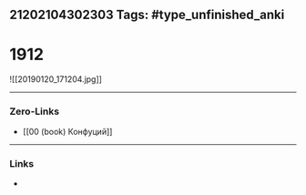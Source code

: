 21202104302303
Tags: #type_unfinished_anki
---
# 1912

![[20190120_171204.jpg]]

---
### Zero-Links
- [[00 (book) Конфуций]]
---
### Links
-